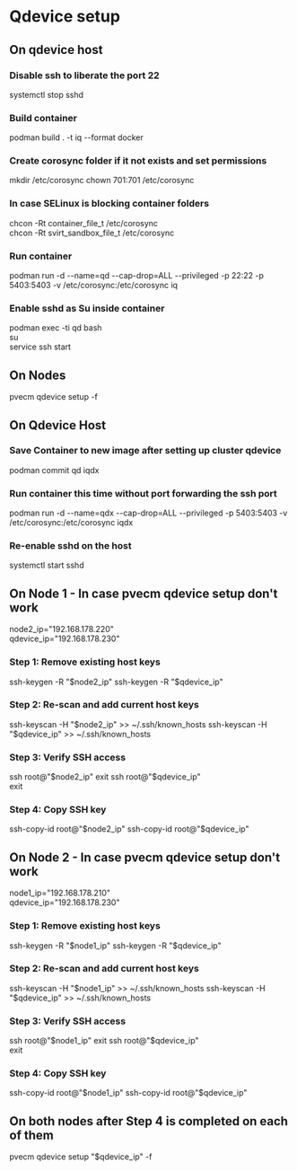# Qdevice setup
## On qdevice host
### Disable ssh to liberate the port 22
systemctl stop sshd

### Build container
podman build . -t iq --format docker

### Create corosync folder if it not exists and set permissions
mkdir /etc/corosync
chown 701:701 /etc/corosync

### In case SELinux is blocking container folders  
chcon -Rt container_file_t /etc/corosync  
chcon -Rt svirt_sandbox_file_t /etc/corosync  

### Run container
podman run -d --name=qd --cap-drop=ALL --privileged -p 22:22 -p 5403:5403 -v /etc/corosync:/etc/corosync iq

### Enable sshd as Su inside container
podman exec -ti qd bash  
su  
service ssh start

## On Nodes 
pvecm qdevice setup <IP QDEVICE HOST> -f

## On Qdevice Host
### Save Container to new image after setting up cluster qdevice
podman commit qd iqdx

### Run container this time without port forwarding the ssh port
podman run -d --name=qdx --cap-drop=ALL --privileged -p 5403:5403 -v /etc/corosync:/etc/corosync iqdx

### Re-enable sshd on the host
systemctl start sshd

## On Node 1 - In case pvecm qdevice setup don't work  
node2_ip="192.168.178.220"  
qdevice_ip="192.168.178.230"  

### Step 1: Remove existing host keys  
ssh-keygen -R "$node2_ip"  
ssh-keygen -R "$qdevice_ip"  

### Step 2: Re-scan and add current host keys  
ssh-keyscan -H "$node2_ip" >> ~/.ssh/known_hosts  
ssh-keyscan -H "$qdevice_ip" >> ~/.ssh/known_hosts  

### Step 3: Verify SSH access  
ssh root@"$node2_ip"  
exit  
ssh root@"$qdevice_ip"  
exit  

### Step 4: Copy SSH key
ssh-copy-id root@"$node2_ip"  
ssh-copy-id root@"$qdevice_ip"  

## On Node 2 - In case pvecm qdevice setup don't work  
node1_ip="192.168.178.210"  
qdevice_ip="192.168.178.230"  

### Step 1: Remove existing host keys  
ssh-keygen -R "$node1_ip"  
ssh-keygen -R "$qdevice_ip"  

### Step 2: Re-scan and add current host keys   
ssh-keyscan -H "$node1_ip" >> ~/.ssh/known_hosts  
ssh-keyscan -H "$qdevice_ip" >> ~/.ssh/known_hosts  

### Step 3: Verify SSH access  
ssh root@"$node1_ip"  
exit  
ssh root@"$qdevice_ip"  
exit  

### Step 4: Copy SSH key  
ssh-copy-id root@"$node1_ip"  
ssh-copy-id root@"$qdevice_ip"  

## On both nodes after Step 4 is completed on each of them
pvecm qdevice setup "$qdevice_ip" -f  
